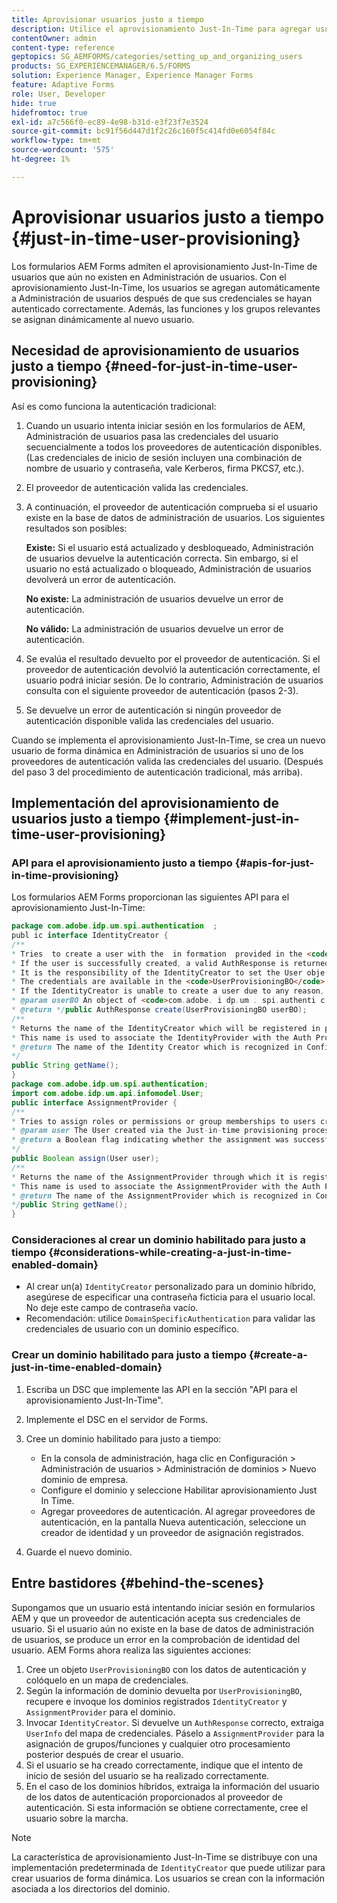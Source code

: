 ```yaml
---
title: Aprovisionar usuarios justo a tiempo
description: Utilice el aprovisionamiento Just-In-Time para agregar usuarios a Administración de usuarios después de la autenticación correcta y asignar dinámicamente funciones y grupos relevantes al nuevo usuario.
contentOwner: admin
content-type: reference
geptopics: SG_AEMFORMS/categories/setting_up_and_organizing_users
products: SG_EXPERIENCEMANAGER/6.5/FORMS
solution: Experience Manager, Experience Manager Forms
feature: Adaptive Forms
role: User, Developer
hide: true
hidefromtoc: true
exl-id: a7c566f0-ec89-4e98-b31d-e3f23f7e3524
source-git-commit: bc91f56d447d1f2c26c160f5c414fd0e6054f84c
workflow-type: tm+mt
source-wordcount: '575'
ht-degree: 1%

---
```


# Aprovisionar usuarios justo a tiempo {#just-in-time-user-provisioning}

Los formularios AEM Forms admiten el aprovisionamiento Just-In-Time de usuarios que aún no existen en Administración de usuarios. Con el aprovisionamiento Just-In-Time, los usuarios se agregan automáticamente a Administración de usuarios después de que sus credenciales se hayan autenticado correctamente. Además, las funciones y los grupos relevantes se asignan dinámicamente al nuevo usuario.

## Necesidad de aprovisionamiento de usuarios justo a tiempo {#need-for-just-in-time-user-provisioning}

Así es como funciona la autenticación tradicional:

1. Cuando un usuario intenta iniciar sesión en los formularios de AEM, Administración de usuarios pasa las credenciales del usuario secuencialmente a todos los proveedores de autenticación disponibles. (Las credenciales de inicio de sesión incluyen una combinación de nombre de usuario y contraseña, vale Kerberos, firma PKCS7, etc.).
1. El proveedor de autenticación valida las credenciales.
1. A continuación, el proveedor de autenticación comprueba si el usuario existe en la base de datos de administración de usuarios. Los siguientes resultados son posibles:

   **Existe:** Si el usuario está actualizado y desbloqueado, Administración de usuarios devuelve la autenticación correcta. Sin embargo, si el usuario no está actualizado o bloqueado, Administración de usuarios devolverá un error de autenticación.

   **No existe:** La administración de usuarios devuelve un error de autenticación.

   **No válido:** La administración de usuarios devuelve un error de autenticación.

1. Se evalúa el resultado devuelto por el proveedor de autenticación. Si el proveedor de autenticación devolvió la autenticación correctamente, el usuario podrá iniciar sesión. De lo contrario, Administración de usuarios consulta con el siguiente proveedor de autenticación (pasos 2-3).
1. Se devuelve un error de autenticación si ningún proveedor de autenticación disponible valida las credenciales del usuario.

Cuando se implementa el aprovisionamiento Just-In-Time, se crea un nuevo usuario de forma dinámica en Administración de usuarios si uno de los proveedores de autenticación valida las credenciales del usuario. (Después del paso 3 del procedimiento de autenticación tradicional, más arriba).

## Implementación del aprovisionamiento de usuarios justo a tiempo {#implement-just-in-time-user-provisioning}

### API para el aprovisionamiento justo a tiempo {#apis-for-just-in-time-provisioning}

Los formularios AEM Forms proporcionan las siguientes API para el aprovisionamiento Just-In-Time:

```java
package com.adobe.idp.um.spi.authentication  ;
publ ic interface IdentityCreator {
/**
* Tries  to create a user with the  in formation  provided in the <code>UserProvisioningBO</code> object.
* If the user is successfully created, a valid AuthResponse is returned along with the information using which the user was created.
* It is the responsibility of the IdentityCreator to set the User obje ct  in the cre dential map with th e  ke y  <code>UMA u thenticationUtil.authenticatedUserKey</code>
* The credentials are available in the <code>UserProvisioningBO</code> object in the 'credentials' property.
* If the IdentityCreator is unable to create a user due to any reason, it returns <code>null</code>
* @param userBO An object of <code>com.adobe. i dp.um . spi.authenti c ationUserProvisioningBO</code>
* @return */public AuthResponse create(UserProvisioningBO userBO);
/**
* Returns the name of the IdentityCreator which will be registered in preferences.
* This name is used to associate the IdentityProvider with the Auth Provider Configuration in the domain.
* @return The name of the Identity Creator which is recognized in Configuration.
*/
public String getName();
}
package com.adobe.idp.um.spi.authentication;
import com.adobe.idp.um.api.infomodel.User;
public interface AssignmentProvider {
/**
* Tries to assign roles or permissions or group memberships to users created via Just-in-time provisioning.
* @param user The User created via the Just-in-time provisioning process.
* @return a Boolean flag indicating whether the assignment was successful or not.
*/
public Boolean assign(User user);
/**
* Returns the name of the AssignmentProvider through which it is registered under preferences.
* This name is used to associate the AssignmentProvider with the Auth Provider Configuration in the domain.
* @return The name of the AssignmentProvider which is recognized in Configuration.
*/public String getName();
}
```

### Consideraciones al crear un dominio habilitado para justo a tiempo {#considerations-while-creating-a-just-in-time-enabled-domain}

* Al crear un(a) `IdentityCreator` personalizado para un dominio híbrido, asegúrese de especificar una contraseña ficticia para el usuario local. No deje este campo de contraseña vacío.
* Recomendación: utilice `DomainSpecificAuthentication` para validar las credenciales de usuario con un dominio específico.

### Crear un dominio habilitado para justo a tiempo {#create-a-just-in-time-enabled-domain}

1. Escriba un DSC que implemente las API en la sección &quot;API para el aprovisionamiento Just-In-Time&quot;.
1. Implemente el DSC en el servidor de Forms.
1. Cree un dominio habilitado para justo a tiempo:

   * En la consola de administración, haga clic en Configuración > Administración de usuarios > Administración de dominios > Nuevo dominio de empresa.
   * Configure el dominio y seleccione Habilitar aprovisionamiento Just In Time. <!--Fix broken link (See Setting up and managing domains).-->
   * Agregar proveedores de autenticación. Al agregar proveedores de autenticación, en la pantalla Nueva autenticación, seleccione un creador de identidad y un proveedor de asignación registrados.

1. Guarde el nuevo dominio.

## Entre bastidores {#behind-the-scenes}

Supongamos que un usuario está intentando iniciar sesión en formularios AEM y que un proveedor de autenticación acepta sus credenciales de usuario. Si el usuario aún no existe en la base de datos de administración de usuarios, se produce un error en la comprobación de identidad del usuario. AEM Forms ahora realiza las siguientes acciones:

1. Cree un objeto `UserProvisioningBO` con los datos de autenticación y colóquelo en un mapa de credenciales.
1. Según la información de dominio devuelta por `UserProvisioningBO`, recupere e invoque los dominios registrados `IdentityCreator` y `AssignmentProvider` para el dominio.
1. Invocar `IdentityCreator`. Si devuelve un `AuthResponse` correcto, extraiga `UserInfo` del mapa de credenciales. Páselo a `AssignmentProvider` para la asignación de grupos/funciones y cualquier otro procesamiento posterior después de crear el usuario.
1. Si el usuario se ha creado correctamente, indique que el intento de inicio de sesión del usuario se ha realizado correctamente.
1. En el caso de los dominios híbridos, extraiga la información del usuario de los datos de autenticación proporcionados al proveedor de autenticación. Si esta información se obtiene correctamente, cree el usuario sobre la marcha.

>[!NOTE]
>
>La característica de aprovisionamiento Just-In-Time se distribuye con una implementación predeterminada de `IdentityCreator` que puede utilizar para crear usuarios de forma dinámica. Los usuarios se crean con la información asociada a los directorios del dominio.
